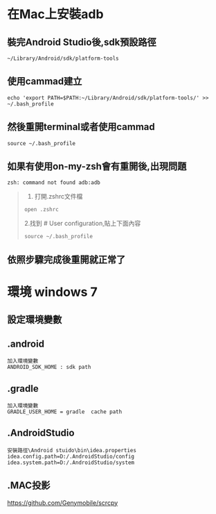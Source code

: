 # 在Mac上安裝adb
## 裝完Android Studio後,sdk預設路徑
```
~/Library/Android/sdk/platform-tools
```
## 使用cammad建立
```
echo 'export PATH=$PATH:~/Library/Android/sdk/platform-tools/' >> ~/.bash_profile
```
## 然後重開terminal或者使用cammad
```
source ~/.bash_profile
```
## 如果有使用on-my-zsh會有重開後,出現問題
```
zsh: command not found adb:adb
``` 
> 1. 打開.zshrc文件檔
> 
> ```
> open .zshrc
> ```
> 2.找到  # User configuration,貼上下面內容
> 
> ```
> source ~/.bash_profile
> ```

## 依照步驟完成後重開就正常了

# 環境 windows 7
## 設定環境變數

## .android 
```
加入環境變數
ANDROID_SDK_HOME : sdk path
```
## .gradle
```
加入環境變數
GRADLE_USER_HOME = gradle  cache path
```
## .AndroidStudio
```
安裝路徑\Android stuido\bin\idea.properties
idea.config.path=D:/.AndroidStudio/config
idea.system.path=D:/.AndroidStudio/system
```

## .MAC投影

https://github.com/Genymobile/scrcpy

